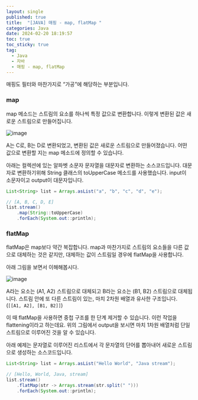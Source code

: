 ```yaml
---
layout: single
published: true
title:  "[JAVA] 매핑 - map, flatMap "
categories: Java
date: 2024-02-20 18:19:57
toc: true
toc_sticky: true
tag:   
  - Java
  - 자바
  - 매핑 - map, flatMap 
---
```


매핑도 필터와 마찬가지로 “가공”에 해당하는 부분입니다.

### map

map 메소드는 스트림의 요소를 하나씩 특정 값으로 변환합니다. 이렇게 변환된 값은 새로운 스트림으로 만들어집니다.

![image](https://github.com/BaxDailyGit/BaxDailyGit/assets/99312529/cb7d18c7-70ec-451a-95d8-baed3bdcb27e)


A는 C로, B는 D로 변환되었고, 변환된 값은 새로운 스트림으로 만들어졌습니다. 어떤 값으로 변환할 지는 map 메소드에 정의할 수 있습니다.

아래는 컬렉션에 있는 알파벳 소문자 문자열을 대문자로 변환하는 소스코드입니다. 대문자로 변환하기위해 String 클래스의 toUpperCase 메소드를 사용했습니다. input이 소문자이고 output이 대문자입니다.

```java
List<String> list = Arrays.asList("a", "b", "c", "d", "e");

// [A, B, C, D, E]
list.stream()
	.map(String::toUpperCase)
	.forEach(System.out::println);
```

### flatMap

flatMap은 map보다 약간 복잡합니다. map과 마찬가지로 스트림의 요소들을 다른 값으로 대체하는 것은 같지만, 대체하는 값이 스트림일 경우에 flatMap을 사용합니다.

아래 그림을 보면서 이해해봅시다.

![image](https://github.com/BaxDailyGit/BaxDailyGit/assets/99312529/353197b2-9197-471b-b360-1073511369ff)


A라는 요소는 (A1, A2) 스트림으로 대체되고 B라는 요소는 (B1, B2) 스트림으로 대체됩니다. 스트림 안에 또 다른 스트림이 있는, 마치 2차원 배열과 유사한 구조입니다. (`[[A1, A2], [B1, B2]]`)

이 때 flatMap을 사용하면 중첩 구조를 한 단계 제거할 수 있습니다. 이런 작업을 flattening이라고 하는데요. 위의 그림에서 output을 보시면 마치 1차원 배열처럼 단일 스트림으로 이루어진 것을 알 수 있습니다.

아래 예제는 문자열로 이루어진 리스트에서 각 문자열의 단어를 뽑아내어 새로운 스트림으로 생성하는 소스코드입니다.

```java
List<String> list = Arrays.asList("Hello World", "Java stream");

// [Hello, World, Java, stream]
list.stream()
	.flatMap(str -> Arrays.stream(str.split(" ")))
	.forEach(System.out::println);
```